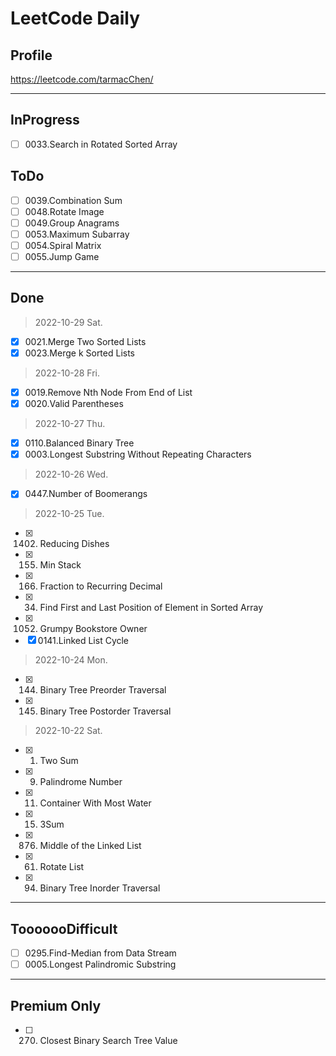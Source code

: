 # LeetCode Daily

## Profile
https://leetcode.com/tarmacChen/

---

## InProgress

- [ ] 0033.Search in Rotated Sorted Array

## ToDo

- [ ] 0039.Combination Sum
- [ ] 0048.Rotate Image
- [ ] 0049.Group Anagrams
- [ ] 0053.Maximum Subarray
- [ ] 0054.Spiral Matrix
- [ ] 0055.Jump Game

---
## Done

> 2022-10-29 Sat.
- [X] 0021.Merge Two Sorted Lists
- [X] 0023.Merge k Sorted Lists

> 2022-10-28 Fri.
- [X] 0019.Remove Nth Node From End of List
- [X] 0020.Valid Parentheses

> 2022-10-27 Thu.
- [X] 0110.Balanced Binary Tree
- [X] 0003.Longest Substring Without Repeating Characters

> 2022-10-26 Wed.
- [x] 0447.Number of Boomerangs

> 2022-10-25 Tue.
- [x] 1402. Reducing Dishes
- [x] 0155. Min Stack
- [x] 0166. Fraction to Recurring Decimal
- [x] 0034. Find First and Last Position of Element in Sorted Array
- [x] 1052. Grumpy Bookstore Owner
- [x] 0141.Linked List Cycle

> 2022-10-24 Mon.
- [x] 0144. Binary Tree Preorder Traversal
- [x] 0145. Binary Tree Postorder Traversal

> 2022-10-22 Sat.
- [x] 0001. Two Sum
- [x] 0009. Palindrome Number
- [x] 0011. Container With Most Water
- [x] 0015. 3Sum 
- [x] 0876. Middle of the Linked List
- [x] 0061. Rotate List
- [x] 0094. Binary Tree Inorder Traversal

---

## TooooooDifficult

- [ ] 0295.Find-Median from Data Stream
- [ ] 0005.Longest Palindromic Substring

---

## Premium Only

- [ ] 270. Closest Binary Search Tree Value